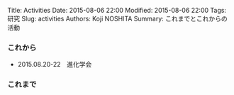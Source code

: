 Title: Activities
Date: 2015-08-06 22:00
Modified: 2015-08-06 22:00
Tags: 研究
Slug: activities
Authors: Koji NOSHITA
Summary: これまでとこれからの活動

### これから

* 2015.08.20-22　進化学会

### これまで
